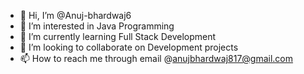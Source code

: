 - 👋 Hi, I’m @Anuj-bhardwaj6
- 👀 I’m interested in Java Programming 
- 🌱 I’m currently learning Full Stack Development
- 💞️ I’m looking to collaborate on Development projects
- 📫 How to reach me through email @anujbhardwaj817@gmail.com

<!---
Anuj-bhardwaj6/Anuj-bhardwaj6 is a ✨ special ✨ repository because its `README.md` (this file) appears on your GitHub profile.
You can click the Preview link to take a look at your changes.
--->

